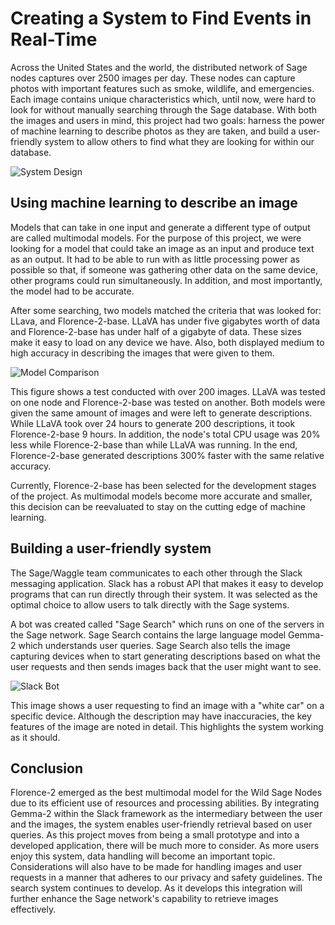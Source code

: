 # Creating a System to Find Events in Real-Time


Across the United States and the world, the distributed network of Sage nodes captures over 2500 images per day. These nodes can capture photos with important features such as smoke, wildlife, and emergencies. Each image contains unique characteristics which, until now, were hard to look for without manually searching through the Sage database. With both the images and users in mind, this project had two goals: harness the power of machine learning to describe photos as they are taken, and build a user-friendly system to allow others to find what they are looking for within our database.

![System Design](https://github.com/waggle-sensor/summer2024/blob/main/ryan/code/webpage/systemDesign.png)

## Using machine learning to describe an image


Models that can take in one input and generate a different type of output are called multimodal models. For the purpose of this project, we were looking for a model that could take an image as an input and produce text as an output. It had to be able to run with as little processing power as possible so that, if someone was gathering other data on the same device, other programs could run simultaneously. In addition, and most importantly, the model had to be accurate.


After some searching, two models matched the criteria that was looked for: LLava, and Florence-2-base. LLaVA has under five gigabytes worth of data and Florence-2-base has under half of a gigabyte of data. These sizes make it easy to load on any device we have. Also, both displayed medium to high accuracy in describing the images that were given to them.


![Model Comparison](https://github.com/waggle-sensor/summer2024/blob/main/ryan/code/webpage/modelComparison.png)


This figure shows a test conducted with over 200 images. LLaVA was tested on one node and Florence-2-base was tested on another. Both models were given the same amount of images and were left to generate descriptions. While LLaVA took over 24 hours to generate 200 descriptions, it took Florence-2-base 9 hours. In addition, the node's total CPU usage was 20% less while Florence-2-base than while LLaVA was running. In the end, Florence-2-base generated descriptions 300% faster with the same relative accuracy.


Currently, Florence-2-base has been selected for the development stages of the project. As multimodal models become more accurate and smaller, this decision can be reevaluated to stay on the cutting edge of machine learning.


## Building a user-friendly system


The Sage/Waggle team communicates to each other through the Slack messaging application. Slack has a robust API that makes it easy to develop programs that can run directly through their system. It was selected as the optimal choice to allow users to talk directly with the Sage systems.


A bot was created called "Sage Search" which runs on one of the servers in the Sage network. Sage Search contains the large language model Gemma-2 which understands user queries. Sage Search also tells the image capturing devices when to start generating descriptions based on what the user requests and then sends images back that the user might want to see.


![Slack Bot](https://github.com/waggle-sensor/summer2024/blob/main/ryan/code/webpage/slackBot.png)

This image shows a user requesting to find an image with a "white car" on a specific device. Although the description may have inaccuracies, the key features of the image are noted in detail. This highlights the system working as it should.


## Conclusion


Florence-2 emerged as the best multimodal model for the Wild Sage Nodes due to its efficient use of resources and processing abilities. By integrating Gemma-2 within the Slack framework as the intermediary between the user and the images, the system enables user-friendly retrieval based on user queries. As this project moves from being a small prototype and into a developed application, there will be much more to consider. As more users enjoy this system, data handling will become an important topic. Considerations will also have to be made for handling images and user requests in a manner that adheres to our privacy and safety guidelines. The search system continues to develop. As it develops this integration will further enhance the Sage network's capability to retrieve images effectively.















